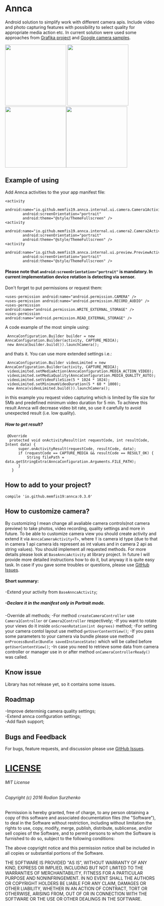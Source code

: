 # Annca
Android solution to simplify work with different camera apis. Include video and photo capturing features with possibility to select quality for appropriate media action etc. In current solution were used some approaches from <a href="https://github.com/google/grafika">Grafika project</a> and <a href="https://github.com/googlesamples/android-Camera2Video">Google camera samples</a>.

<img src="https://github.com/memfis19/Annca/blob/master/art/default_camera.png" width="200px" /> <img src="https://github.com/memfis19/Annca/blob/master/art/settings_for_video_limitation.png" width="200px" /><img src="https://github.com/memfis19/Annca/blob/master/art/video_camera.png" width="200" /><img src="https://github.com/memfis19/Annca/blob/master/art/video_low_quality.png" width="200" />

## Example of using
Add Annca activities to the your app manifest file:
```
<activity
        android:name="io.github.memfis19.annca.internal.ui.camera.Camera1Activity"
        android:screenOrientation="portrait"
        android:theme="@style/ThemeFullscreen" />
<activity
        android:name="io.github.memfis19.annca.internal.ui.camera2.Camera2Activity"
        android:screenOrientation="portrait"
        android:theme="@style/ThemeFullscreen" />
<activity
        android:name="io.github.memfis19.annca.internal.ui.preview.PreviewActivity"
        android:screenOrientation="portrait"
        android:theme="@style/ThemeFullscreen" />
```
#### Please note that `android:screenOrientation="portrait"` is mandatory. In current implementation device rotation is detecting via sensor.

Don't forget to put permissions or request them:
```
<uses-permission android:name="android.permission.CAMERA" />
<uses-permission android:name="android.permission.RECORD_AUDIO" />
<uses-permission android:name="android.permission.WRITE_EXTERNAL_STORAGE" />
<uses-permission android:name="android.permission.READ_EXTERNAL_STORAGE" />
```
A code example of the most simple using:
```
 AnncaConfiguration.Builder builder = new AnncaConfiguration.Builder(activity, CAPTURE_MEDIA);
 new Annca(builder.build()).launchCamera();
```
and thats it. You can use more extended settings i.e.:
```
 AnncaConfiguration.Builder videoLimited = new AnncaConfiguration.Builder(activity, CAPTURE_MEDIA);
 videoLimited.setMediaAction(AnncaConfiguration.MEDIA_ACTION_VIDEO);
 videoLimited.setMediaQuality(AnncaConfiguration.MEDIA_QUALITY_AUTO);
 videoLimited.setVideoFileSize(5 * 1024 * 1024);
 videoLimited.setMinimumVideoDuration(5 * 60 * 1000);
 new Annca(videoLimited.build()).launchCamera();
```
in this example you request video capturing which is limited by file size for 5Mb and predefined minimum video duration for 5 min. To achieve this result Annca will decrease video bit rate, so use it carefully to avoid unexpected result (i.e. low quality).

##### How to get result?
```
 @Override
  protected void onActivityResult(int requestCode, int resultCode, Intent data) {
      super.onActivityResult(requestCode, resultCode, data);
      if (requestCode == CAPTURE_MEDIA && resultCode == RESULT_OK) {
          String filePath = data.getStringExtra(AnncaConfiguration.Arguments.FILE_PATH);
      }
   }
```

## How to add to your project?
```
compile 'io.github.memfis19:annca:0.3.0'
```
## How to customize camera?
By customizing I mean change all avaliable camera controls(not camera preview) to take photos, video recording, quality settings and more in future. To be able to customize camera view you should create activity and extend it via ```AnncaCameraActivity<T>```, where ```T``` is camera id type (due to that in camera 1 api camera ids represent as int values and in camera 2 api as string values). You should implement all requested methods. For more details please look at ```BaseAnncaActivity``` at library project. In future I will provide more detailed instructions how to do it, but anyway it is quite easy task. In case if you gave some troubles or questions, please use <a href="https://github.com/memfis19/Annca/issues">GitHub Issues</a>.
#### Short summary:
-Extend your activity from ```BaseAnncaActivity```;
##### -Declare it in the manifest only in Portrait mode.
-Override all methods;
-For method ```createCameraController``` use ```Camera1Controller``` or ```Camera2Controller``` respectively;
-If you want to rotate your views do it inside ```onScreenRotation(int degrees)``` method;
-For setting your camera contol layout use method ```getUserContentView()```;
-If you pass some parameters to your camera via bundle please use method ```onProcessBundle(Bundle savedInstanceState)``` which will be called before ```getUserContentView()```;
-In case you need to retrieve some data from camera controller or manager use in or after method ```onCameraControllerReady()``` was called.

## Know issue
Library has not release yet, so it contains some issues.

## Roadmap
-Improve determinig camera quality settings;</br>
-Extend annca configuration settings;</br>
-Add flash support;</br>

## Bugs and Feedback
For bugs, feature requests, and discussion please use <a href="https://github.com/memfis19/Annca/issues">GitHub Issues</a>.

# [LICENSE](/LICENSE.md)

###### MIT License

###### Copyright (c) 2016 Rodion Surzhenko

Permission is hereby granted, free of charge, to any person obtaining a copy
of this software and associated documentation files (the "Software"), to deal
in the Software without restriction, including without limitation the rights
to use, copy, modify, merge, publish, distribute, sublicense, and/or sell
copies of the Software, and to permit persons to whom the Software is
furnished to do so, subject to the following conditions:

The above copyright notice and this permission notice shall be included in all
copies or substantial portions of the Software.

THE SOFTWARE IS PROVIDED "AS IS", WITHOUT WARRANTY OF ANY KIND, EXPRESS OR
IMPLIED, INCLUDING BUT NOT LIMITED TO THE WARRANTIES OF MERCHANTABILITY,
FITNESS FOR A PARTICULAR PURPOSE AND NONINFRINGEMENT. IN NO EVENT SHALL THE
AUTHORS OR COPYRIGHT HOLDERS BE LIABLE FOR ANY CLAIM, DAMAGES OR OTHER
LIABILITY, WHETHER IN AN ACTION OF CONTRACT, TORT OR OTHERWISE, ARISING FROM,
OUT OF OR IN CONNECTION WITH THE SOFTWARE OR THE USE OR OTHER DEALINGS IN THE
SOFTWARE.
